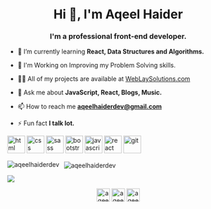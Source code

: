 <h1 align="center">Hi 👋, I'm Aqeel Haider</h1>
<h3 align="center">I'm a professional front-end developer.</h3>


- 🌱 I’m currently learning **React, Data Structures and Algorithms.**

- 🎯 I'm Working on Improving my Problem Solving skills.

- 👨‍💻 All of my projects are available at [WebLaySolutions.com](http://weblaysolutions.com)

- 💬 Ask me about **JavaScript, React, Blogs, Music.**

- 📫 How to reach me **aqeelhaiderdev@gmail.com**

- ⚡ Fun fact **I talk lot.**


<!-- BLOG-POST-LIST:START -->
<!-- BLOG-POST-LIST:END -->


<p align="left"> 
  <img src="https://user-images.githubusercontent.com/91413022/141448435-fbb059a6-4c99-463a-9cee-64a99f76ac2b.png" alt="html" width="40" height="40"/> 
  <img src="https://user-images.githubusercontent.com/91413022/141448659-14bfba07-ca89-42f0-a922-d5dd2dfe5fca.png" alt="css" width="40" height="40"/>
  <img src="https://user-images.githubusercontent.com/91413022/141448739-823d7984-6551-4cb4-8276-6fb5c33084aa.png" alt="sass" width="40" height="40"/> 
  <img src="https://user-images.githubusercontent.com/91413022/141448852-c3d770c7-2700-4ad7-9ca4-696b15483e26.png" alt="bootstrap" width="40" height="40"/> 
  <img src="https://user-images.githubusercontent.com/91413022/141448956-103a8067-83fa-4857-bb5b-96893c598d5c.png" alt="javascript" width="40" height="40"/>
  <img src="https://user-images.githubusercontent.com/91413022/141449086-19bf0dd3-9e37-4fff-9601-661e4181b812.png" alt="react" width="40" height="40"/>  
  <img src="https://user-images.githubusercontent.com/91413022/141449278-706c43ba-3445-4a1e-8713-a69ebf116cfd.png" alt="git" width="40" height="40"/>
</p>

<img align="left" src="https://github-readme-stats.vercel.app/api/top-langs/?username=aqeelhaiderdev&theme=radical" alt="aqeelhaiderdev" />&nbsp;
<img align="center" src="https://github-readme-stats.vercel.app/api?username=aqeelhaiderdev&count_private=true&theme=radical" alt="aqeelhaiderdev" /> 

![](https://komarev.com/ghpvc/?username=aqeelhaiderdev)


<p align="center">
<a href="https://twitter.com/aqeelhaiderdev" target="blank"><img align="center" src="https://cdn.jsdelivr.net/npm/simple-icons@3.0.1/icons/twitter.svg" alt="aqeelhaiderdev" height="30" width="30"  /></a>
<a href="https://linkedin.com/in/aqeelhaiderdev" target="blank"><img align="center" src="https://cdn.jsdelivr.net/npm/simple-icons@3.0.1/icons/linkedin.svg" alt="aqeelhaiderdev" height="30" width="30" /></a>
<a href="https://instagram.com/aqeelhaiderdev" target="blank"><img align="center" src="https://cdn.jsdelivr.net/npm/simple-icons@3.0.1/icons/instagram.svg" alt="aqeelhaiderdev" height="30" width="30" /></a>
</p>
